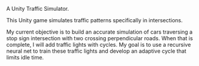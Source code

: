 A Unity Traffic Simulator.

This Unity game simulates traffic patterns specifically in intersections.

My current objective is to build an accurate simulation of cars traversing a stop sign intersection with two crossing perpendicular roads.
When that is complete, I will add traffic lights with cycles.
My goal is to use a recursive neural net to train these traffic lights and develop an adaptive cycle that limits idle time.
